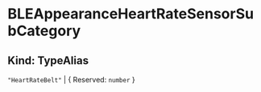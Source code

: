 # **BLEAppearanceHeartRateSensorSubCategory**

## **Kind: TypeAlias**

`"HeartRateBelt"` | { Reserved: `number` }
